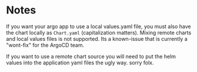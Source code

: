 # Notes

If you want your argo app to use a local values.yaml file, you must also have the chart locally as `Chart.yaml` (capitalization matters).
Mixing remote charts and local values files is not supported. Its a known-issue that is currently a "wont-fix" for the ArgoCD team.

If you want to use a remote chart source you will need to put the helm values into the application yaml files the ugly way. sorry folx.
